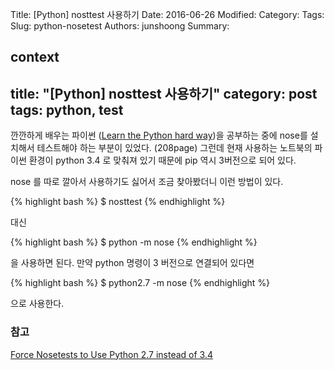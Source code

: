 Title: [Python] nosttest 사용하기
Date: 2016-06-26
Modified:
Category:
Tags:
Slug: python-nosetest
Authors: junshoong
Summary:


context
---
title: "[Python] nosttest 사용하기"
category: post
tags: python, test
---

깐깐하게 배우는 파이썬 ([Learn the Python hard way](http://learnpythonthehardway.org/))을 공부하는 중에 nose를 설치해서 테스트해야 하는 부분이 있었다. (208page) 그런데 현재 사용하는 노트북의 파이썬 환경이 python 3.4 로 맞춰져 있기 때문에 pip 역시 3버전으로 되어 있다.

nose 를 따로 깔아서 사용하기도 싫어서 조금 찾아봤더니 이런 방법이 있다.

{% highlight bash %}
$ nosttest
{% endhighlight %}

대신

{% highlight bash %}
$ python -m nose
{% endhighlight %}

을 사용하면 된다. 만약 python 명령이 3 버전으로 연결되어 있다면

{% highlight bash %}
$ python2.7 -m nose
{% endhighlight %}

으로 사용한다.

### 참고

[Force Nosetests to Use Python 2.7 instead of 3.4](http://stackoverflow.com/questions/26579670/force-nosetests-to-use-python-2-7-instead-of-3-4)
